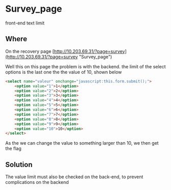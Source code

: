 # Survey_page

front-end text limit 

## Where

On the recovery page [http://10.203.69.31/?page=survey](http://10.203.69.31/?page=survey "Survey_page")

Well this on this page the problem is with the backend. the limit of the select options is the last one the the value of 10, shown below

```html
<select name="valeur" onchange="javascript:this.form.submit();">
    <option value="1">1</option>
    <option value="2">2</option>
    <option value="3">3</option>
    <option value="4">4</option>
    <option value="5">5</option>
    <option value="6">6</option>
    <option value="7">7</option>
    <option value="8">8</option>
    <option value="9">9</option>
    <option value="10">10</option>
</select>
```

As the we can change the value to something larger than 10, we then get the flag

## Solution

The value limit must also be checked on the back-end, to prevent complications on the backend